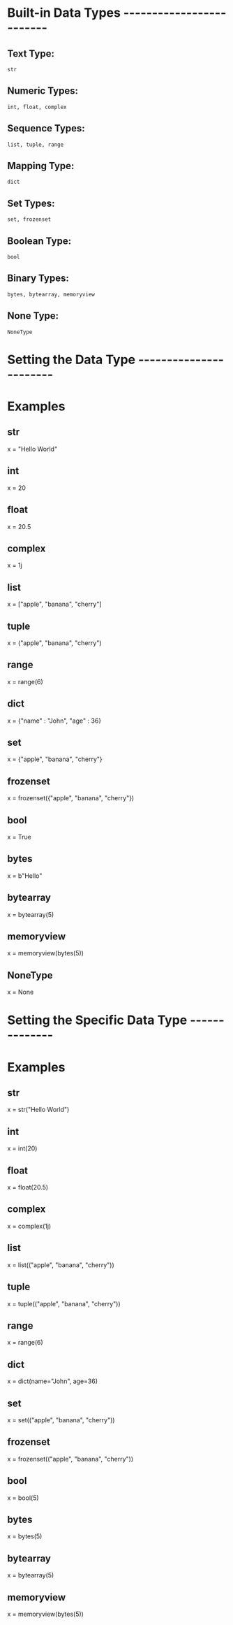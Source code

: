 # Built-in Data Types -------------------------

## Text Type:	
	str
## Numeric Types: 	
	int, float, complex
## Sequence Types: 	
	list, tuple, range
## Mapping Type: 	
	dict
## Set Types: 	
	set, frozenset
## Boolean Type: 	
	bool
## Binary Types: 	
	bytes, bytearray, memoryview
## None Type: 	
	NoneType

# Setting the Data Type -----------------------
# Examples
## str 	
x = "Hello World"		

## int 	
x = 20		

## float 	
x = 20.5		

## complex 	
x = 1j		

## list 	
x = ["apple", "banana", "cherry"]		

## tuple 	
x = ("apple", "banana", "cherry")		

## range 	
x = range(6)		

## dict 	
x = {"name" : "John", "age" : 36}		

## set 	
x = {"apple", "banana", "cherry"}		

## frozenset 	
x = frozenset({"apple", "banana", "cherry"}) 	

## bool 	
x = True 	

## bytes 	
x = b"Hello" 	

## bytearray 	
x = bytearray(5) 	

## memoryview 	
x = memoryview(bytes(5)) 	

## NoneType 	
x = None 	


# Setting the Specific Data Type --------------
# Examples

## str 	
x = str("Hello World") 	

## int 	
x = int(20) 	

## float 	
x = float(20.5) 	

## complex 	
x = complex(1j) 	

## list 	
x = list(("apple", "banana", "cherry")) 	

## tuple 	
x = tuple(("apple", "banana", "cherry")) 	

## range 	
x = range(6) 	

## dict 	
x = dict(name="John", age=36) 	

## set 	
x = set(("apple", "banana", "cherry")) 	

## frozenset 	
x = frozenset(("apple", "banana", "cherry")) 	

## bool 	
x = bool(5) 	

## bytes 	
x = bytes(5) 	

## bytearray 	
x = bytearray(5) 	

## memoryview
x = memoryview(bytes(5)) 	


